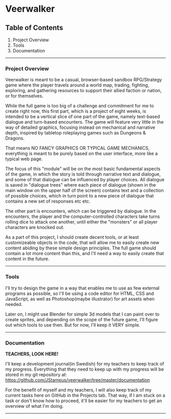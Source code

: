 # Veerwalker

## Table of Contents

  1. Project Overview
  2. Tools
  3. Documentation

---
  
### Project Overview

Veerwalker is meant to be a casual, browser-based sandbox RPG/Strategy game where the player
travels around a world map, trading, fighting, exploring, and gathering resources to
support their allied faction or nation, or for themselves. 

While the full game is too big of a challenge and commitment for me to create right now, 
this first part, which is a project of eight weeks, is intended to be a vertical slice of
one part of the game, namely text-based dialogue and turn-based encounters. The game will 
feature very little in the way of detailed graphics, focusing instead on mechanical and 
narrative depth, inspired by tabletop roleplaying games such as Dungeons & Dragons. 

That means NO FANCY GRAPHICS OR TYPICAL GAME MECHANICS, everything is meant to be purely 
based on the user interface, more like a typical web page.

The focus of this "module" will be on the most basic fundamental aspects of the game, in
which the story is told through narrative text and dialogue, and some of that dialogue can 
be influenced by player choices. All dialogue is saved in "dialogue trees" where each piece of dialogue
(shown in the main window on the upper half of the screen) contains text and a collection of possible
choices, which in turn point to a new piece of dialogue that contains a new set of responses etc etc. 

The other part is encounters, which can be triggered by dialogue. In the encounters, the player and the 
computer-controlled characters take turns rolling dice to attack one another, until either the "monsters" or
all player characters are knocked out. 

As a part of this project, I should create decent tools, or at least customizeable objects in the code, that
will allow me to easily create new content abiding by these simple design principles. The full game should 
contain a lot more content than this, and I'll need a way to easily create that content in the future.

---

### Tools

I'll try to design the game in a way that enables me to use as few external programs as possible, 
so I'll be using a code editor for HTML, CSS and JavaScript, as well as Photoshop(maybe illustrator) for
art assets when needed. 

Later on, I might use Blender for simple 3d models that I can paint over to create sprites, and depending 
on the scope of the future game, I'll figure out which tools to use then. But for now, I'll keep it VERY simple.

---

### Documentation

**TEACHERS, LOOK HERE!**

I'll keep a development journal(in Swedish) for my teachers to keep track of my progress. Everything that they
need to keep up with my progress will be stored in my git repository at: 
  https://github.com/JStameus/veerwalker/tree/master/documentation
  
For the benefit of myself and my teachers, I will also keep track of my current tasks here on GitHub in the Projects tab.
That way, if I am stuck on a task or don't know how to proceed, it'll be easier for my teachers to get an overview of what 
I'm doing.

---

